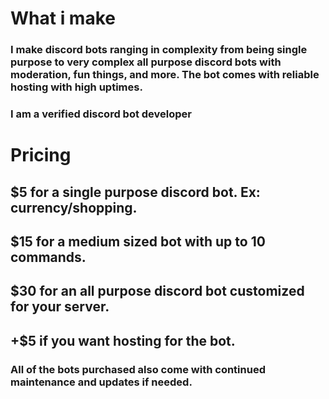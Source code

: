 # What i make
### I make discord bots ranging in complexity from being single purpose to very complex all purpose discord bots with moderation, fun things, and more. The bot comes with reliable hosting with high uptimes.

### I am a verified discord bot developer

# Pricing
## $5 for a single purpose discord bot. Ex: currency/shopping.
## $15 for a medium sized bot with up to 10 commands.
## $30 for an all purpose discord bot customized for your server. 

## +$5 if you want hosting for the bot. 

### All of the bots purchased also come with continued maintenance and updates if needed.
